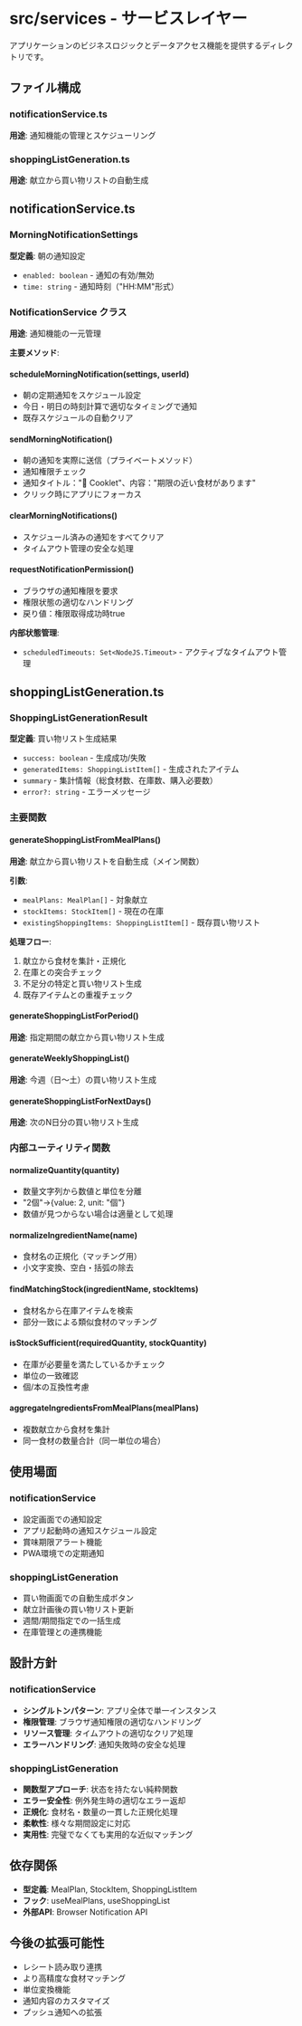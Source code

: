 # src/services - サービスレイヤー

アプリケーションのビジネスロジックとデータアクセス機能を提供するディレクトリです。

## ファイル構成

### notificationService.ts
**用途**: 通知機能の管理とスケジューリング

### shoppingListGeneration.ts
**用途**: 献立から買い物リストの自動生成

## notificationService.ts

### MorningNotificationSettings
**型定義**: 朝の通知設定
- `enabled: boolean` - 通知の有効/無効
- `time: string` - 通知時刻（"HH:MM"形式）

### NotificationService クラス
**用途**: 通知機能の一元管理

**主要メソッド**:

#### scheduleMorningNotification(settings, userId)
- 朝の定期通知をスケジュール設定
- 今日・明日の時刻計算で適切なタイミングで通知
- 既存スケジュールの自動クリア

#### sendMorningNotification()
- 朝の通知を実際に送信（プライベートメソッド）
- 通知権限チェック
- 通知タイトル："🍳 Cooklet"、内容："期限の近い食材があります"
- クリック時にアプリにフォーカス

#### clearMorningNotifications()
- スケジュール済みの通知をすべてクリア
- タイムアウト管理の安全な処理

#### requestNotificationPermission()
- ブラウザの通知権限を要求
- 権限状態の適切なハンドリング
- 戻り値：権限取得成功時true

**内部状態管理**:
- `scheduledTimeouts: Set<NodeJS.Timeout>` - アクティブなタイムアウト管理

## shoppingListGeneration.ts

### ShoppingListGenerationResult
**型定義**: 買い物リスト生成結果
- `success: boolean` - 生成成功/失敗
- `generatedItems: ShoppingListItem[]` - 生成されたアイテム
- `summary` - 集計情報（総食材数、在庫数、購入必要数）
- `error?: string` - エラーメッセージ

### 主要関数

#### generateShoppingListFromMealPlans()
**用途**: 献立から買い物リストを自動生成（メイン関数）

**引数**:
- `mealPlans: MealPlan[]` - 対象献立
- `stockItems: StockItem[]` - 現在の在庫
- `existingShoppingItems: ShoppingListItem[]` - 既存買い物リスト

**処理フロー**:
1. 献立から食材を集計・正規化
2. 在庫との突合チェック
3. 不足分の特定と買い物リスト生成
4. 既存アイテムとの重複チェック

#### generateShoppingListForPeriod()
**用途**: 指定期間の献立から買い物リスト生成

#### generateWeeklyShoppingList()
**用途**: 今週（日〜土）の買い物リスト生成

#### generateShoppingListForNextDays()
**用途**: 次のN日分の買い物リスト生成

### 内部ユーティリティ関数

#### normalizeQuantity(quantity)
- 数量文字列から数値と単位を分離
- "2個"→{value: 2, unit: "個"}
- 数値が見つからない場合は適量として処理

#### normalizeIngredientName(name)
- 食材名の正規化（マッチング用）
- 小文字変換、空白・括弧の除去

#### findMatchingStock(ingredientName, stockItems)
- 食材名から在庫アイテムを検索
- 部分一致による類似食材のマッチング

#### isStockSufficient(requiredQuantity, stockQuantity)
- 在庫が必要量を満たしているかチェック
- 単位の一致確認
- 個/本の互換性考慮

#### aggregateIngredientsFromMealPlans(mealPlans)
- 複数献立から食材を集計
- 同一食材の数量合計（同一単位の場合）

## 使用場面

### notificationService
- 設定画面での通知設定
- アプリ起動時の通知スケジュール設定
- 賞味期限アラート機能
- PWA環境での定期通知

### shoppingListGeneration
- 買い物画面での自動生成ボタン
- 献立計画後の買い物リスト更新
- 週間/期間指定での一括生成
- 在庫管理との連携機能

## 設計方針

### notificationService
- **シングルトンパターン**: アプリ全体で単一インスタンス
- **権限管理**: ブラウザ通知権限の適切なハンドリング
- **リソース管理**: タイムアウトの適切なクリア処理
- **エラーハンドリング**: 通知失敗時の安全な処理

### shoppingListGeneration
- **関数型アプローチ**: 状态を持たない純粋関数
- **エラー安全性**: 例外発生時の適切なエラー返却
- **正規化**: 食材名・数量の一貫した正規化処理
- **柔軟性**: 様々な期間設定に対応
- **実用性**: 完璧でなくても実用的な近似マッチング

## 依存関係

- **型定義**: MealPlan, StockItem, ShoppingListItem
- **フック**: useMealPlans, useShoppingList
- **外部API**: Browser Notification API

## 今後の拡張可能性

- レシート読み取り連携
- より高精度な食材マッチング
- 単位変換機能
- 通知内容のカスタマイズ
- プッシュ通知への拡張